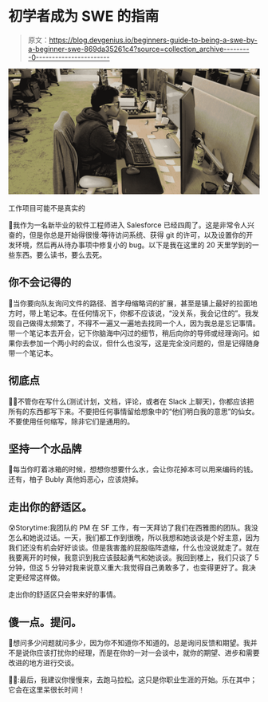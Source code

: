 # 初学者成为 SWE 的指南

> 原文：<https://blog.devgenius.io/beginners-guide-to-being-a-swe-by-a-beginner-swe-869da35261c4?source=collection_archive---------0----------------------->

![](img/df791f8432c3e25a66b64c76fe1cd4d6.png)

工作项目可能不是真实的

🍎我作为一名新毕业的软件工程师进入 Salesforce 已经四周了。这是非常令人兴奋的，但是你总是开始得很慢:等待访问系统、获得 git 的许可，以及设置你的开发环境，然后再从待办事项中修复小的 bug。以下是我在这里的 20 天里学到的一些东西。要么读书，要么去死。

## 你不会记得的

📗当你要向队友询问文件的路径、首字母缩略词的扩展，甚至是镇上最好的拉面地方时，带上笔记本。在任何情况下，你都不应该说，“没关系，我会记住的”。我发现自己做得太频繁了，不得不一遍又一遍地去找同一个人，因为我总是忘记事情。带一个笔记本去开会，记下你脑海中闪过的细节，稍后向你的导师或经理询问。如果你去参加一个两小时的会议，但什么也没写，这是完全没问题的，但是记得随身带一个笔记本。

## 彻底点

🙇🏻不管你在写什么(测试计划，文档，评论，或者在 Slack 上聊天)，你都应该把所有的东西都写下来。不要把任何事情留给想象中的“他们明白我的意思”的仙女。不要使用任何缩写，除非它们是通用的。

## 坚持一个水品牌

🚰每当你盯着冰箱的时候，想想你想要什么水，会让你花掉本可以用来编码的钱。还有，柚子 Bubly 真他妈恶心，应该烧掉。

## 走出你的舒适区。

😰Storytime:我团队的 PM 在 SF 工作，有一天拜访了我们在西雅图的团队。我没怎么和她说过话。一天，我们都工作到很晚，所以我想和她谈谈是个好主意，因为我们还没有机会好好谈谈。但是我害羞的屁股临阵退缩，什么也没说就走了。就在我要离开的时候，我意识到我应该鼓起勇气和她谈谈。我回到楼上，我们只谈了 5 分钟，但这 5 分钟对我来说意义重大:我觉得自己勇敢多了，也变得更好了。我决定更经常这样做。

走出你的舒适区只会带来好的事情。

## 傻一点。提问。

😬想问多少问题就问多少，因为你不知道你不知道的。总是询问反馈和期望。我并不是说你应该打扰你的经理，而是在你的一对一会谈中，就你的期望、进步和需要改进的地方进行交谈。

🏃‍♂️:最后，我建议你慢慢来，去跑马拉松。这只是你职业生涯的开始。乐在其中；它会在这里呆很长时间！